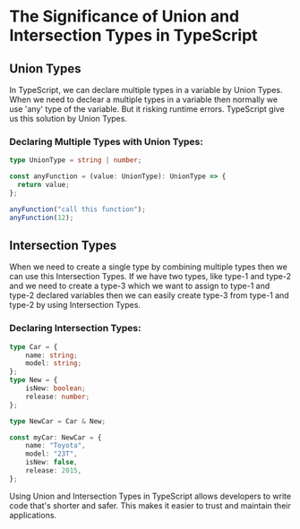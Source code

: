 # The Significance of Union and Intersection Types in TypeScript

## Union Types

In TypeScript, we can declare multiple types in a variable by Union Types. When we need to declear a multiple types in a variable then normally we use 'any' type of the variable. But it risking runtime errors. TypeScript give us this solution by Union Types.


### Declaring Multiple Types with Union Types:

```typescript
type UnionType = string | number;

const anyFunction = (value: UnionType): UnionType => {
  return value;
};

anyFunction("call this function");
anyFunction(12);
```

## Intersection Types

When we need to create a single type by combining multiple types then we can use this Intersection Types. If we have two types, like type-1 and type-2 and we need to create a type-3 which we want to assign to type-1 and type-2 declared variables then we can easily create type-3 from type-1 and type-2 by using Intersection Types.

### Declaring Intersection Types:

```typescript
type Car = {
    name: string;
    model: string;
};
type New = {
    isNew: boolean;
    release: number;
};

type NewCar = Car & New;

const myCar: NewCar = {
    name: "Toyota",
    model: "23T",
    isNew: false,
    release: 2015,
};
```

Using Union and Intersection Types in TypeScript allows developers to write code that's shorter and safer. This makes it easier to trust and maintain their applications.